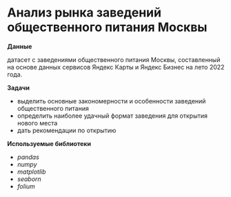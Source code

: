 # Анализ рынка заведений общественного питания Москвы

**Данные**

датасет с заведениями общественного питания Москвы, составленный на основе данных сервисов Яндекс Карты и Яндекс Бизнес на лето 2022 года.

**Задачи**

 * выделить основные закономерности и особенности заведений общественного питания
 * определить наиболее удачный формат заведения для открытия нового места
 * дать рекомендации по открытию

**Используемые библиотеки**
 * *pandas*
 * *numpy*
 * *matplotlib*
 * *seaborn*
 * *folium*


